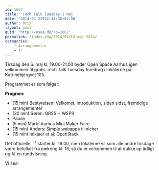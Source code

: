 ```yaml
---
id: 1667
title: 'Tech Talk Tuesday i maj'
date: '2014-04-23T22:34:35+02:00'
author: brix
layout: post
guid: 'http://osaa.dk/?p=1667'
permalink: /index.php/2014/04/t3-maj-2014/
categories:
    - Arrangementer
    - T³
---
```


Tirsdag den 6. maj kl. 19.00-21.00 byder Open Space Aarhus igen velkommen til gratis Tech Talk Tuesday foredrag i lokalerne på Katrinebjergvej 105.

Programmet er som følger:

**Program:**

- (15 min) Bestyrelsen: Velkomst, introduktion, siden sidst, fremtidige arrangementer
- (30 min) Søren: QRSS + WSPR
- Pause
- (5 min) Mark: Aarhus Mini Maker Faire
- (15 min) Anders: Simple webapps til nicher
- (15 min) mikjaer et al: OpenStack

Det officielle T³ starter kl. 19:00, men lokalerne vil som alle andre tirsdage være befolket fra omkring kl. 16, så du er velkommen til at dukke op tidligt og få en rundvisning.

Vi ses!